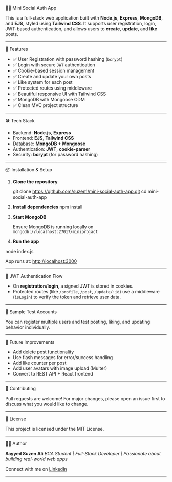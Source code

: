 🧑‍💻 Mini Social Auth App

This is a full-stack web application built with **Node.js**, **Express**, **MongoDB**, and **EJS**, styled using **Tailwind CSS**. It supports user registration, login, JWT-based authentication, and allows users to **create**, **update**, and **like** posts.

---
🚀 Features

- ✅ User Registration with password hashing (`bcrypt`)
- ✅ Login with secure `JWT` authentication
- ✅ Cookie-based session management
- ✅ Create and update your own posts
- ✅ Like system for each post
- ✅ Protected routes using middleware
- ✅ Beautiful responsive UI with Tailwind CSS
- ✅ MongoDB with Mongoose ODM
- ✅ Clean MVC project structure


---
🛠️ Tech Stack

- Backend: **Node.js**, **Express**
- Frontend: **EJS**, **Tailwind CSS**
- Database: **MongoDB + Mongoose**
- Authentication: **JWT**, **cookie-parser**
- Security: **bcrypt** (for password hashing)

---

📦 Installation & Setup

1. **Clone the repository**

   
   git clone https://github.com/suzen1/mini-social-auth-app.git
   cd mini-social-auth-app

2. **Install dependencies**
   npm install

3. **Start MongoDB**

   Ensure MongoDB is running locally on `mongodb://localhost:27017/miniprojact`

4. **Run the app**

 node index.js

 App runs at: [http://localhost:3000](http://localhost:3000)

---
🔐 JWT Authentication Flow

* On **registration/login**, a signed JWT is stored in cookies.
* Protected routes (like `/profile`, `/post`, `/update/:id`) use a middleware (`isLogin`) to verify the token and retrieve user data.
---

🧪 Sample Test Accounts

You can register multiple users and test posting, liking, and updating behavior individually.

---

📌 Future Improvements

* Add delete post functionality
* Use flash messages for error/success handling
* Add like counter per post
* Add user avatars with image upload (Multer)
* Convert to REST API + React frontend

---
🤝 Contributing

Pull requests are welcome! For major changes, please open an issue first to discuss what you would like to change.

---

📃 License

This project is licensed under the MIT License.

---
🙋‍♂️ Author

**Sayyed Suzen Ali**
*BCA Student | Full-Stack Developer | Passionate about building real-world web apps*

Connect with me on [LinkedIn](https://www.linkedin.com/in/suzen-frontend-developer)

---
